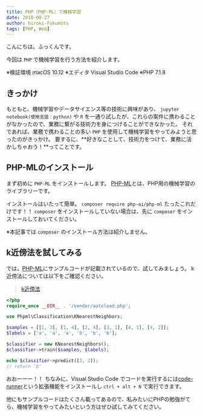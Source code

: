 ```yaml
---
title: PHP（PHP-ML）で機械学習
date: 2018-08-27
author: hiroki-Fukumoto
tags: [PHP, Web]
---
```


こんにちは。ふっくんです。

今回は `PHP` で機械学習を行う方法を紹介します。

※検証環境 macOS 10.12
※エディタ Visual Studio Code
※PHP 7.1.8

## きっかけ

もともと、機械学習やデータサイエンス等の技術に興味があり、 `jupyter notebook(使用言語：python)` や `R` を一通り試したが、これらの案件に携わることがなかったので、業務に繋がる技術力を身につけることができなかった。
それであれば、業務で携わることの多い `PHP` を使用して機械学習をやってみようと思ったのがきっかけ。
要するに、**好きなことして、技術力をつけて、業務に活かしちゃおう！**ってことです。

## PHP-MLのインストール

まず初めに `PHP-ML` をインストールします。
[PHP-ML](https://php-ml.readthedocs.io/en/latest/)とは、PHP用の機械学習のライブラリーです。

インストールはいたって簡単。
`composer require php-ai/php-ml`
たったこれだけです！！
`composer` をインストールしていない場合は、先に `composer` をインストールしておいてください。

※本記事では `composer` のインストール方法は紹介しません。

## k近傍法を試してみる

では、[PHP-ML](https://php-ml.readthedocs.io/en/latest/)にサンプルコードが記載されているので、試してみましょう。
k近傍法については以下をご確認ください。
>[k近傍法](https://ja.wikipedia.org/wiki/K%E8%BF%91%E5%82%8D%E6%B3%95)

```php
<?php
require_once __DIR__ . '/vendor/autoload.php';

use Phpml\Classification\KNearestNeighbors;

$samples = [[1, 3], [1, 4], [2, 4], [3, 1], [4, 1], [4, 2]];
$labels = ['a', 'a', 'a', 'b', 'b', 'b'];

$classifier = new KNearestNeighbors();
$classifier->train($samples, $labels);

echo $classifier->predict([3, 2]);
// return 'b'
```

おおーーー！！
ちなみに、Visual Studio Code でコードを実行するには[code-runner](https://marketplace.visualstudio.com/items?itemName=formulahendry.code-runner)という拡張機能をインストールし `ctrl + alt + N` で実行できます。

他にもサンプルコードはたくさん載ってあるので、私みたいにPHPの勉強がてら、機械学習をやってみたいという方はぜひ試してみてください。
